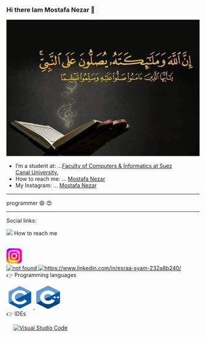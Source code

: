 ### Hi there Iam Mostafa Nezar 👋
<img src="WhatsApp Image 2023-02-16 at 18.33.40.jpg" height="auto" width ="auto" title="قبل كل شىء دعوني اعبر عن اعتزازي ب قول الله تعالى">

<!--
**mostafanezar/mostafanezar** is a ✨ _special_ ✨ repository because its `README.md` (this file) appears on your GitHub profile.

Here are some ideas to get you started:

- 🔭 I’m currently working on ...
- 🌱 I’m currently learning ...
- 👯 I’m looking to collaborate on ...
- 🤔 I’m looking for help with ...
- 💬 Ask me about ...
- 📫 How to reach me: ...
- 😄 Pronouns: ...
- ⚡ Fun fact: ...
-->
- I’m a student at: ...<a href="https://www.facebook.com/fci.suezuniversity?mibextid=LQQJ4d" target ="_blank">Faculty of Computers & Informatics at Suez Canal University.</a> <br>
- How to reach me: ... <a href="https://mail.google.com/mail/mostafanezar19@gmail.com/" target="_blank">Mostafa Nezar</a> <br>
- My Instagram: ... <a href="https://www.instagram.com/mostafa_nezar_21">Mostafa Nezar </a> <br>
 <hr>
<p>programmer &#128516; &#128525; </p>
<hr>
Social links:<br>
<!-- how to reach me -->
<p><img src="https://media.giphy.com/media/feQRYLoruyjguhLjK1/giphy.gif" width="40px"> How to reach me</p>
</a> 
<a href="https://www.facebook.com/mostafanazar.mostafa.9?mibextid=LQQJ4d" target="blank"><img src="https://github.com/mitul3737/mitul3737/blob/main/socials/facebook.png" alt="" height="30" /></a> 
<a href="https://www.instagram.com///mostafa_nezar_21" target="blank"><img align="center" src="https://github.com/mitul3737/mitul3737/blob/main/socials/instagram.png" alt="" height="30" /></a> <br>
    <a href="https://www.instagram.com/mostafa_nezar_21"><img src="Instagram_logo_2022.svg.png" alt="" height="40px" width="40px"> </a> <br>
    <a href="https://codeforces.com/profile/Mostafa_Nezar" target="blank"><img src="https://raw.githubusercontent.com/rahuldkjain/github-profile-readme-generator/master/src/images/icons/Social/codeforces.svg" alt="not found" height="80" width="60" />  </a>
<a href="https://www.linkedin.com/in/mostafa-nezar-2a1458257?trk=contact-info" target="blank"><img src="https://raw.githubusercontent.com/rahuldkjain/github-profile-readme-generator/master/src/images/icons/Social/linked-in-alt.svg" alt="https://www.linkedin.com/in/esraa-syam-232a8b240/" height="80" width="60" /></a>
<br>
    👉 Programming languages <br>
<p>
 <a href="https://www.w3schools.com/c/" target="_blank" rel="noreferrer"> <img src="https://raw.githubusercontent.com/devicons/devicon/master/icons/c/c-original.svg" alt="c" width="70" height="60"/> </a>
<a href="https://www.w3schools.com/cpp/" target="_blank" rel="noreferrer"> <img src="https://raw.githubusercontent.com/devicons/devicon/master/icons/cplusplus/cplusplus-original.svg" alt="cplusplus" width="70" height="60"/> </a>
    <br>
    👉 IDEs
<p>
  &emsp;
    <a href="#"><img alt="Visual Studio Code" src="https://img.shields.io/badge/Visual%20Studio%20Code-0078d7.svg?style=plastic&logo=visual-studio-code&logoColor=white"></a>
  &emsp;
</p>

